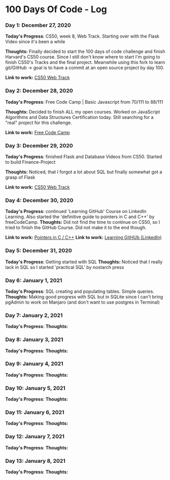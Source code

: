# 100 Days Of Code - Log

### Day 1: December 27, 2020 

**Today's Progress**: CS50, week 8, Web Track. Starting over with the Flask Video since it's been a while

**Thoughts:** Finally decided to start the 100 days of code challenge and finish Harvard's CS50 course. Since I still don't know where to start I'm going to finish CS50's Tracks and the final project. Meanwhile using this fork to learn git/GitHub -> goal is to have a commit at an open source project by day 100.

**Link to work:** [CS50 Web Track](https://cs50.harvard.edu/x/2020/tracks/web/)

### Day 2: December 28, 2020 

**Today's Progress**: Free Code Camp | Basic Javascript from 70/111 to 88/111

**Thoughts:** Decided to finish ALL my open courses. Worked on JavaScript Algorithms and Data Structures Certification today. Still searching for a "real" project for this challenge.

**Link to work:** [Free Code Camp](https://www.freecodecamp.org/learn)

### Day 3: December 29, 2020 

**Today's Progress**: finished Flask and Database Videos from CS50. Started to build Finance-Project

**Thoughts:** Noticed, that I forgot a lot about SQL but finally somewhat got a grasp of Flask

**Link to work:** [CS50 Web Track](https://cs50.harvard.edu/x/2020/tracks/web/)

### Day 4: December 30, 2020 

**Today's Progress**: continued 'Learning GitHub' Course on LinkedIn Learning. Also started the 'definitive guide to pointers in C and C++' by freeCodeCamp.
**Thoughts:** Did not find the time to continue on CS50, so I tried to finish the GitHub Course. Did not make it to the end though.

**Link to work:** [Pointers in C / C++](https://www.youtube.com/watch?v=zuegQmMdy8M&feature=youtu.be)
**Link to work:** [Learning GitHUb (LinkedIn)](https://www.linkedin.com/feed/update/urn:li:ugcPost:6750119681178288128/)

### Day 5: December 31, 2020

**Today's Progress**: Getting started with SQL
**Thoughts:** Noticed that I really lack in SQL so I started 'practical SQL' by nostarch press

### Day 6: January 1, 2021 

**Today's Progress**: SQL creating and populating tables. Simple queries.
**Thoughts:** Making good progress with SQL but in SQLite since I can't bring pgAdmin to work on Manjaro (and don't want to use postgres in Terminal)

### Day 7: January 2, 2021 

**Today's Progress**: 
**Thoughts:** 

### Day 8: January 3, 2021 

**Today's Progress**: 
**Thoughts:** 

### Day 9: January 4, 2021 

**Today's Progress**: 
**Thoughts:** 

### Day 10: January 5, 2021 

**Today's Progress**: 
**Thoughts:** 

### Day 11: January 6, 2021 

**Today's Progress**: 
**Thoughts:** 

### Day 12: January 7, 2021 

**Today's Progress**: 
**Thoughts:** 

### Day 13: January 8, 2021 

**Today's Progress**:
**Thoughts:** 
